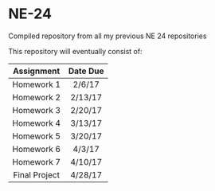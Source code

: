 # NE-24
Compiled repository from all my previous NE 24 repositories

This repository will eventually consist of:

| Assignment      | Date Due   |
|:---------------:|:----------:|
| Homework 1      | 2/6/17     |
| Homework 2      | 2/13/17    |
| Homework 3      | 2/20/17    |
| Homework 4      | 3/13/17    |
| Homework 5      | 3/20/17    |
| Homework 6      | 4/3/17     |
| Homework 7      | 4/10/17    |
| Final Project   | 4/28/17    |